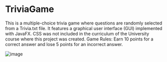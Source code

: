# TriviaGame
This is a multiple-choice trivia game where questions are randomly selected from a Trivia.txt file.
It features a graphical user interface (GUI) implemented with JavaFX. CSS was not included in the curriculum of the University course where this project was created.
Game Rules: Earn 10 points for a correct answer and lose 5 points for an incorrect answer.



![image](https://github.com/Razaranyi/TriviaGame/assets/95962925/0076cb99-021d-48c2-a41e-1a9a7568fb50)
